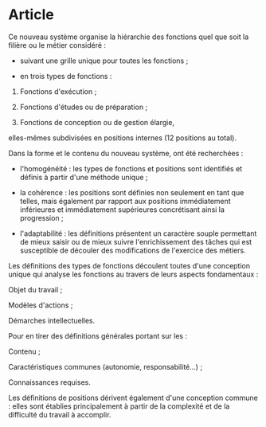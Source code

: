 # Article

  
Ce nouveau système organise la hiérarchie des fonctions quel que soit la filière ou le métier considéré :

- suivant une grille unique pour toutes les fonctions ;

- en trois types de fonctions :

1. Fonctions d'exécution ;

2. Fonctions d'études ou de préparation ;

3. Fonctions de conception ou de gestion élargie,

elles-mêmes subdivisées en positions internes (12 positions au total).

Dans la forme et le contenu du nouveau système, ont été recherchées :

- l'homogénéité : les types de fonctions et positions sont identifiés et définis à partir d'une méthode unique ;

- la cohérence : les positions sont définies non seulement en tant que telles, mais également par rapport aux positions immédiatement inférieures et immédiatement supérieures concrétisant ainsi la progression ;

- l'adaptabilité : les définitions présentent un caractère souple permettant de mieux saisir ou de mieux suivre l'enrichissement des tâches qui est susceptible de découler des modifications de l'exercice des métiers.

Les définitions des types de fonctions découlent toutes d'une conception unique qui analyse les fonctions au travers de leurs aspects fondamentaux :

  
  
Objet du travail ;

  
  
Modèles d'actions ;

  
  
Démarches intellectuelles.

Pour en tirer des définitions générales portant sur les :

  
  
Contenu ;

  
  
Caractéristiques communes (autonomie, responsabilité...) ;

  
  
Connaissances requises.

Les définitions de positions dérivent également d'une conception commune : elles sont établies principalement à partir de la complexité et de la difficulté du travail à accomplir.

  
